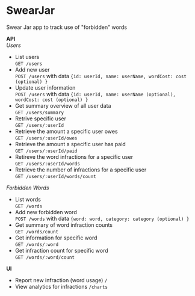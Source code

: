 SwearJar
========

Swear Jar app to track use of "forbidden" words

**API**
<br/>*Users*
- List users
  <br/>`GET /users`
- Add new user
  <br/>`POST /users` with data `{id: userId, name: userName, wordCost: cost (optional) }`
- Update user information
  <br/>`POST /users` with data `{id: userId, name: userName (optional), wordCost: cost (optional) }`
- Get summary overview of all user data
  <br/>`GET /users/summary`
- Retrive specific user
  <br/>`GET /users/:userId`
- Retrieve the amount a specific user owes
  <br/>`GET /users/:userId/owes`
- Retrieve the amount a specific user has paid
  <br/>`GET /users/:userId/paid`
- Retireve the word infractions for a specific user
  <br/>`GET /users/:userId/words`
- Retrieve the number of infractions for a specific user
  <br/>`GET /users/:userId/words/count`

*Forbidden Words*
- List words
  <br/>`GET /words`
- Add new forbidden word
  <br/>`POST /words` with data `{word: word, category: category (optional) }`
- Get summary of word infraction counts
  <br/>`GET /words/count`
- Get information for specific word
  <br/>`GET /words/:word`
- Get infraction count for specific word
  <br/>`GET /words/:word/count`

**UI**
- Report new infraction (word usage)
  `/`
- View analytics for infractions
  `/charts`

